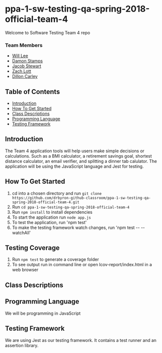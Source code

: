 # ppa-1-sw-testing-qa-spring-2018-official-team-4
Welcome to Software Testing Team 4 repo

### Team Members
* [Will Lee](https://github.com/henryjr1)
* [Damon Stamps](https://github.com/DStampsJr)
* [Jacob Stewart](https://github.com/JacobStewart20)
* [Zach Lott](https://github.com/zkl6)
* [Dillon Carley](https://github.com/Dilloncarley)

## Table of Contents
- [Introduction](#introduction)
- [How To Get Started](#how-to-get-started)
- [Class Descriptions](#class-descriptions)
- [Programming Language](#programming-language)
- [Testing Framework](#testing-framework)

## Introduction
The Team 4 application tools will help users make simple decisions or calculations. Such as a BMI calculator, a retirement savings goal, shortest distance calculator, an email verifier, and splitting a dinner tab calulator. The application will be using the JavaScript language and Jest for testing.

## How To Get Started
1. cd into a chosen directory and run `git clone https://github.com/drbyron-github-classroom/ppa-1-sw-testing-qa-spring-2018-official-team-4.git `
2. Run `cd ppa-1-sw-testing-qa-spring-2018-official-team-4`
3. Run `npm install` to install dependencies
4. To start the application run `node app.js`
5. To test the application, run 'npm test'
6. To make the testing framework watch changes, run 'npm test -- --watchAll'

## Testing Coverage
1. Run `npm test` to generate a coverage folder
2. To see output run in command line or open lcov-report/index.html in a web browser

## Class Descriptions

## Programming Language
We will be programming in JavaScript

## Testing Framework
We are using Jest as our testing framework. It contains a test runner and an assertion library.

